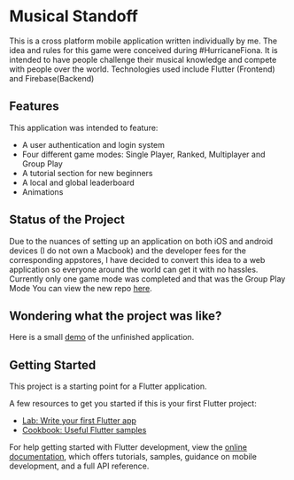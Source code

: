 # Musical Standoff

This is a cross platform mobile application written individually by me.
The idea and rules for this game were conceived during #HurricaneFiona. It is intended to have people challenge their musical knowledge and compete with people over the world.
Technologies used include Flutter (Frontend) and Firebase(Backend)

## Features
This application was intended to feature:
- A user authentication and login system
- Four different game modes: Single Player, Ranked, Multiplayer and Group Play
- A tutorial section for new beginners
- A local and global leaderboard
- Animations

## Status of the Project
Due to the nuances of setting up an application on both iOS and android devices (I do not own a Macbook) and the developer fees for the corresponding appstores, I have decided to convert this idea to a web application so everyone around the world can get it with no hassles.
Currently only one game mode was completed and that was the Group Play Mode
You can view the new repo [here](https://github.com/DemiAdisa/musical_standoff_web).

## Wondering what the project was like?
Here is a small [demo](https://youtu.be/z8yIzHTKN-8) of the unfinished application.


## Getting Started

This project is a starting point for a Flutter application.

A few resources to get you started if this is your first Flutter project:

- [Lab: Write your first Flutter app](https://docs.flutter.dev/get-started/codelab)
- [Cookbook: Useful Flutter samples](https://docs.flutter.dev/cookbook)

For help getting started with Flutter development, view the
[online documentation](https://docs.flutter.dev/), which offers tutorials,
samples, guidance on mobile development, and a full API reference.
